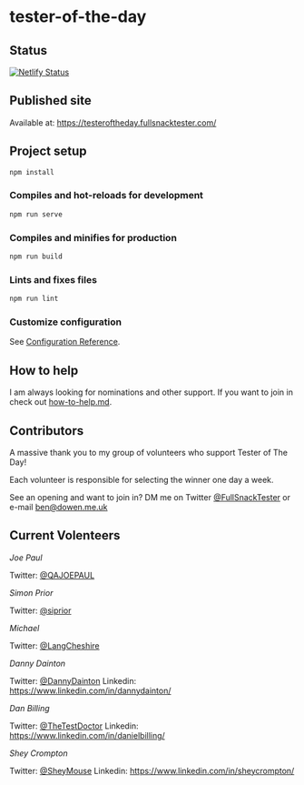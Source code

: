 # tester-of-the-day

## Status

[![Netlify Status](https://api.netlify.com/api/v1/badges/34711676-198b-48eb-951d-f23a6cd2696e/deploy-status)](https://app.netlify.com/sites/tester-of-the-day/deploys)

## Published site

Available at: <https://testeroftheday.fullsnacktester.com/>

## Project setup

```bash
npm install
```

### Compiles and hot-reloads for development

```bash
npm run serve
```

### Compiles and minifies for production

```bash
npm run build
```

### Lints and fixes files

```bash
npm run lint
```

### Customize configuration

See [Configuration Reference](https://cli.vuejs.org/config/).

## How to help

I am always looking for nominations and other support. If you want to join in check out [how-to-help.md](how-to-help.md).

## Contributors

A massive thank you to my group of volunteers who support Tester of The Day!

Each volunteer is responsible for selecting the winner one day a week.

See an opening and want to join in? DM me on Twitter [@FullSnackTester](https://twitter.com/FullSnackTester) or e-mail ben@dowen.me.uk


## Current Volenteers

*Joe Paul*

Twitter: [@QAJOEPAUL](https://twitter.com/QAJOEPAUL)

*Simon Prior*

Twitter: [@siprior](https://twitter.com/siprior)


*Michael*

Twitter: [@LangCheshire](https://twitter.com/LangCheshire)

*Danny Dainton*

Twitter: [@DannyDainton](https://twitter.com/DannyDainton)
Linkedin: <https://www.linkedin.com/in/dannydainton/>

*Dan Billing*

Twitter: [@TheTestDoctor](https://twitter.com/TheTestDoctor)
Linkedin: <https://www.linkedin.com/in/danielbilling/>

*Shey Crompton*

Twitter: [@SheyMouse](https://twitter.com/SheyMouse)
Linkedin: <https://www.linkedin.com/in/sheycrompton/>

